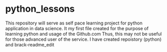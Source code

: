 # python_lessons
This repository will serve as self pace learning project for python application in data science.
It my first file created for the purpose of learning python and usage of the Github.com
Thus, this may not be useful for those advanced user of the service.
I have created repoistory (python) and brack-readme_edit
